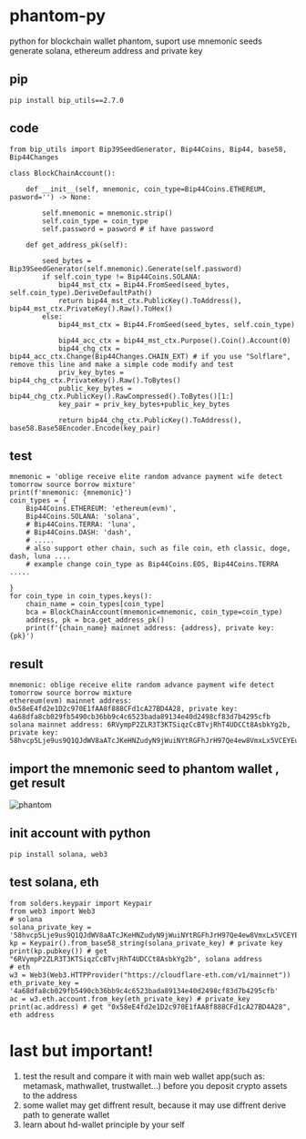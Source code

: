 # phantom-py
python for blockchain wallet phantom, suport use mnemonic seeds generate solana, ethereum address and private key

## pip
```
pip install bip_utils==2.7.0
```
## code
```
from bip_utils import Bip39SeedGenerator, Bip44Coins, Bip44, base58, Bip44Changes

class BlockChainAccount():

    def __init__(self, mnemonic, coin_type=Bip44Coins.ETHEREUM, pasword='') -> None:

        self.mnemonic = mnemonic.strip()
        self.coin_type = coin_type
        self.password = pasword # if have password

    def get_address_pk(self):

        seed_bytes = Bip39SeedGenerator(self.mnemonic).Generate(self.password)
        if self.coin_type != Bip44Coins.SOLANA:
            bip44_mst_ctx = Bip44.FromSeed(seed_bytes, self.coin_type).DeriveDefaultPath()
            return bip44_mst_ctx.PublicKey().ToAddress(), bip44_mst_ctx.PrivateKey().Raw().ToHex()
        else:
            bip44_mst_ctx = Bip44.FromSeed(seed_bytes, self.coin_type)
           
            bip44_acc_ctx = bip44_mst_ctx.Purpose().Coin().Account(0)
            bip44_chg_ctx = bip44_acc_ctx.Change(Bip44Changes.CHAIN_EXT) # if you use "Solflare", remove this line and make a simple code modify and test
            priv_key_bytes = bip44_chg_ctx.PrivateKey().Raw().ToBytes()
            public_key_bytes = bip44_chg_ctx.PublicKey().RawCompressed().ToBytes()[1:]
            key_pair = priv_key_bytes+public_key_bytes

            return bip44_chg_ctx.PublicKey().ToAddress(), base58.Base58Encoder.Encode(key_pair)
```

## test
```
mnemonic = 'oblige receive elite random advance payment wife detect tomorrow source borrow mixture'
print(f'mnemonic: {mnemonic}')
coin_types = {
    Bip44Coins.ETHEREUM: 'ethereum(evm)',
    Bip44Coins.SOLANA: 'solana',
    # Bip44Coins.TERRA: 'luna',
    # Bip44Coins.DASH: 'dash',
    # .....
    # also support other chain, such as file coin, eth classic, doge, dash, luna ....
    # example change coin_type as Bip44Coins.EOS, Bip44Coins.TERRA .....
   
}
for coin_type in coin_types.keys():
    chain_name = coin_types[coin_type]
    bca = BlockChainAccount(mnemonic=mnemonic, coin_type=coin_type)
    address, pk = bca.get_address_pk()
    print(f'{chain_name} mainnet address: {address}, private key: {pk}')
```
## result

```
mnemonic: oblige receive elite random advance payment wife detect tomorrow source borrow mixture
ethereum(evm) mainnet address: 0x58eE4fd2e1D2c970E1fAA8f888CFd1cA27BD4A28, private key: 4a68dfa8cb029fb5490cb36bb9c4c6523bada89134e40d2498cf83d7b4295cfb
solana mainnet address: 6RVympP2ZLR3T3KTSiqzCcBTvjRhT4UDCCt8AsbkYg2b, private key: 58hvcp5Lje9us9Q1QJdWV8aATcJKeHNZudyN9jWuiNYtRGFhJrH97Qe4ew8VmxLx5VCEYEuHGWRZuaFLr6A4euqR
```

## import the mnemonic seed to phantom wallet , get result
![phantom](https://github.com/satisfywithmylife/phantom-py/assets/30144807/5eecbe32-3c6a-4b60-9cc1-504b8dc8b413)

## init account with python

```
pip install solana, web3
```

## test solana, eth

```
from solders.keypair import Keypair
from web3 import Web3
# solana
solana_private_key = '58hvcp5Lje9us9Q1QJdWV8aATcJKeHNZudyN9jWuiNYtRGFhJrH97Qe4ew8VmxLx5VCEYEuHGWRZuaFLr6A4euqR'
kp = Keypair().from_base58_string(solana_private_key) # private key
print(kp.pubkey()) # get "6RVympP2ZLR3T3KTSiqzCcBTvjRhT4UDCCt8AsbkYg2b", solana address
# eth
w3 = Web3(Web3.HTTPProvider("https://cloudflare-eth.com/v1/mainnet"))
eth_private_key = '4a68dfa8cb029fb5490cb36bb9c4c6523bada89134e40d2498cf83d7b4295cfb'
ac = w3.eth.account.from_key(eth_private_key) # private_key
print(ac.address) # get "0x58eE4fd2e1D2c970E1fAA8f888CFd1cA27BD4A28", eth address
```

# last but important!
1. test the result and compare it with main web wallet app(such as: metamask, mathwallet, trustwallet...) before you deposit crypto assets to the address
2. some wallet may get diffrent result, because it may use diffrent derive path to generate wallet
3. learn about hd-wallet principle by your self
